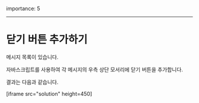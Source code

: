 importance: 5

---

# 닫기 버튼 추가하기

메시지 목록이 있습니다.

자바스크립트를 사용하여 각 메시지의 우측 상단 모서리에 닫기 버튼을 추가합니다.

결과는 다음과 같습니다.

[iframe src="solution" height=450]
